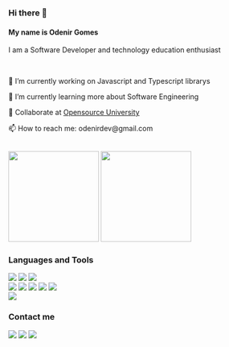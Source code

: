 <h3>Hi there 👋</h3>

<h4>My name is Odenir Gomes</h4>
<p>I am a Software Developer and technology education enthusiast</p>
<br/>

<p>🔭 I’m currently working on Javascript and Typescript librarys</p>
<p>🌱 I’m currently learning more about Software Engineering</p>
<p>🛟 Collaborate at <a target="_blank" href="https://opensourcecourses.com.br/">Opensource University</a></p>
<p>📫 How to reach me: odenirdev@gmail.com</p>
<br/>

<div>
  <img height="180em" src="https://github-readme-stats.vercel.app/api?username=odenirdev&show_icons=true&theme=dracula&include_all_commits=true&count_private=true"/>
  <img height="180em" src="https://github-readme-stats.vercel.app/api/top-langs/?username=odenirdev&layout=compact&langs_count=7&theme=dracula"/>
</div>

<div>
  <h3>Languages and Tools</h3>
  
  <div>
    <img src="https://img.shields.io/badge/HTML5-E34F26?style=for-the-badge&logo=html5&logoColor=white" />
    <img src="https://img.shields.io/badge/CSS3-1572B6?style=for-the-badge&logo=css3&logoColor=white" />
    <img src="https://img.shields.io/badge/JavaScript-323330?style=for-the-badge&logo=javascript&logoColor=F7DF1E" />
  </div>
  
  <div>
    <img src="https://img.shields.io/badge/TypeScript-007ACC?style=for-the-badge&logo=typescript&logoColor=white" />
    <img src="https://img.shields.io/badge/React-20232A?style=for-the-badge&logo=react&logoColor=61DAFB" />
    <img src="https://img.shields.io/badge/React_Native-20232A?style=for-the-badge&logo=react&logoColor=61DAFB" />
    <img src="https://img.shields.io/badge/Node.js-339933?style=for-the-badge&logo=nodedotjs&logoColor=white" />
    <img src="https://img.shields.io/badge/Python-3776AB?style=for-the-badge&logo=python&logoColor=white" />
  </div>
  
  <div>
    <img src="https://img.shields.io/badge/Linux-FCC624?style=for-the-badge&logo=linux&logoColor=black">
  </div>
</div>

<div>
  <h3>Contact me</h3>
  
  <a target="_blank" href="mailto:odenirdev@gmail.com"><img src="https://img.shields.io/badge/Gmail-D14836?style=for-the-badge&logo=gmail&logoColor=white" /><a/>
  <a target="_blank" href="https://www.linkedin.com/in/odenirdev/"><img src="https://img.shields.io/badge/LinkedIn-0077B5?style=for-the-badge&logo=linkedin&logoColor=white" /><a/>
  <a target="_blank" href="https://www.instagram.com/_odenirdev"><img src="https://img.shields.io/badge/Instagram-E4405F?style=for-the-badge&logo=instagram&logoColor=white" /><a/>
</div>
